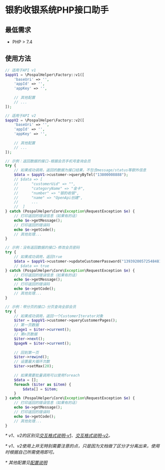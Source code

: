 # 银豹收银系统PHP接口助手

## 最低需求

- PHP > 7.4

## 使用方法
```php
// 适用于API v1
$appV1 = \PospalHelper\Factory::v1([
    'baseUri' => '',
    'appId' => '',
    'appKey' => '',
    
    // 其他配置
    // ... 
]);

// 适用于API v2
$appV2 = \PospalHelper\Factory::v2([
    'baseUri' => '',
    'appId' => '',
    'appKey' => '',
    
    // 其他配置
    // ... 
]);

// 示例：返回数据的接口-根据会员手机号查询会员
try {
    // 如果成功调用，返回的数据为接口结果，不包含message/status等额外信息
    $data = $appV1->customer->queryByTel("13800008888");
    // $data => [
    //      "customerUid" => "",
    //      "categoryName" => "金卡",
    //      "number" => "银豹收银",
    //      "name" => "OpenApi创建",
    //      ...
    //  ]
} catch (PospalHelper\Core\Exception\RequestException $e) {
    // 打印返回的错误信息（如果有的话）
    echo $e->getMessage();
    // 打印返回的错误码
    echo $e->getCode();
    // 其他处理...
}

// 示例：没有返回数据的接口-修改会员密码
try {
    // 如果成功调用，返回true
    $data = $appV1->customer->updateCustomerPassword("1393920057254848127", "123456");
    // $data => true
} catch (PospalHelper\Core\Exception\RequestException $e) {
    // 打印返回的错误信息（如果有的话）
    echo $e->getMessage();
    // 打印返回的错误码
    echo $e->getCode();
    // 其他处理...
}

// 示例：带分页的接口-分页查询全部会员
try {
    // 如果成功调用，返回一个CustomerIterator对象
    $iter = $appV1->customer->queryCustomerPages();
    // 第一页数据
    $page1 = $iter->current();
    // 第n页数据
    $iter->next();
    $pageN = $iter->current();
    
    // 回到第一页
    $iter->rewind();
    // 设置最大循环次数
    $iter->setMax(20);
    
    // 如果需要批量调用可以使用foreach
    $data = [];
    foreach ($iter as $item) {
        $data[] = $item;
    }
} catch (PospalHelper\Core\Exception\RequestException $e) {
    // 打印返回的错误信息（如果有的话）
    echo $e->getMessage();
    // 打印返回的错误码
    echo $e->getCode();
    // 其他处理...
}
```
*\* v1、v2的区别见[交互格式说明-v1](http://pospal.cn/openplatform/interactiveformatdescription.html)、[交互格式说明-v2](http://pospal.cn/openplatform/interactiveformatdescriptionV2.html)。*

*\* v1、v2使用上并无特别需要注意的点，只是因为文档做了区分才分离出来，使用时根据自己所需使用即可。*

*\* 其他配置见[配置说明](./doc/Config.md)*
